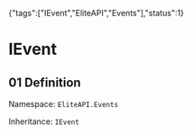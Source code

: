 {"tags":["IEvent","EliteAPI","Events"],"status":1}

# IEvent

## 01 Definition

Namespace: `EliteAPI.Events`

Inheritance: `IEvent`

